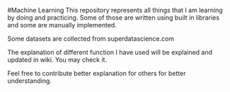 #Machine Learning
This repository represents all things that I am learning by doing and practicing. Some of those are written using  built in libraries and some are manually implemented.

Some datasets are collected from superdatascience.com

The explanation of different function I have used will be explained and updated in wiki. You may check it.

Feel free to contribute better explanation for others for better understanding.
